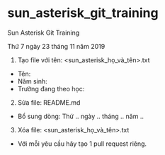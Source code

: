 # sun_asterisk_git_training

Sun Asterisk Git Training

Thứ 7 ngày 23 tháng 11 năm 2019

1. Tạo file với tên: <sun_asterisk_họ_và_tên>.txt
- Tên:
- Năm sinh:
- Trường đang theo học:
2. Sửa file: README.md
- Bổ sung dòng: Thứ .. ngày .. tháng .. năm ..
3. Xóa file: <sun_asterisk_họ_và_tên>.txt
- Với mỗi yêu cầu hãy tạo 1 pull request riêng.

